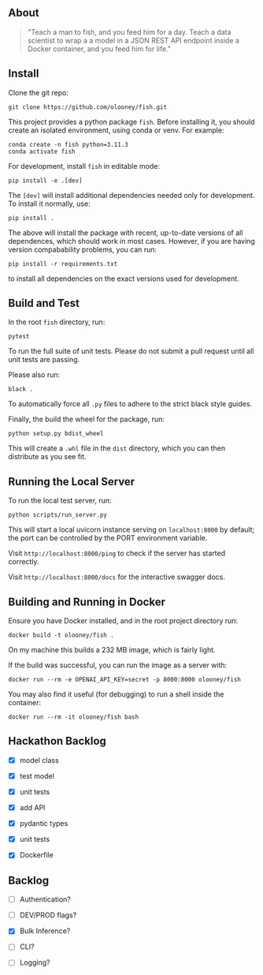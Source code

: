 About
-----

> "Teach a man to fish, and you feed him for a day. Teach a data scientist to
> wrap a a model in a JSON REST API endpoint inside a Docker container, and you
> feed him for life."

Install
-------

Clone the git repo:

    git clone https://github.com/olooney/fish.git

This project provides a python package `fish`. Before installing it,
you should create an isolated environment, using conda or venv. For example:

    conda create -n fish python=3.11.3
    conda activate fish

For development, install `fish` in editable mode:

    pip install -e .[dev]

The `[dev]` will install additional dependencies needed only for development.
To install it normally, use:

    pip install .

The above will install the package with recent, up-to-date versions of all
dependences, which should work in most cases. However, if you are having
version compabability problems, you can run:

    pip install -r requirements.txt

to install all dependencies on the exact versions used for development.


Build and Test
--------------

In the root `fish` directory, run:
    
    pytest

To run the full suite of unit tests. Please do not submit a pull request
until all unit tests are passing.

Please also run:

    black .

To automatically force all `.py` files to adhere to the strict black style
guides.

Finally, the build the wheel for the package, run:

    python setup.py bdist_wheel

This will create a `.whl` file in the `dist` directory, which you can then
distribute as you see fit.


Running the Local Server
------------------------

To run the local test server, run:

    python scripts/run_server.py

This will start a local uvicorn instance serving on `localhost:8000` by
default; the port can be controlled by the PORT environment variable.

Visit `http://localhost:8000/ping` to check if the server has started
correctly.

Visit `http://localhost:8000/docs` for the interactive swagger docs.


Building and Running in Docker
------------------------------

Ensure you have Docker installed, and in the root project directory run:

    docker build -t olooney/fish .

On my machine this builds a 232 MB image, which is fairly light.

If the build was successful, you can run the image as a server with:

    docker run --rm -e OPENAI_API_KEY=secret -p 8000:8000 olooney/fish

You may also find it useful (for debugging) to run a shell inside the container:

    docker run --rm -it olooney/fish bash



Hackathon Backlog
-----------------

- [X] model class
- [X] test model
- [X] unit tests
- [X] add API
- [X] pydantic types
- [X] unit tests
- [X] Dockerfile


Backlog
-------

- [ ] Authentication?
- [ ] DEV/PROD flags?
- [X] Bulk Inference?
- [ ] CLI?
- [ ] Logging?

